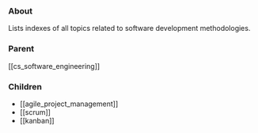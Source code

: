 ### About
Lists indexes of all topics related to software development methodologies.

### Parent
[[cs_software_engineering]]

### Children
- [[agile_project_management]]
- [[scrum]]
- [[kanban]]